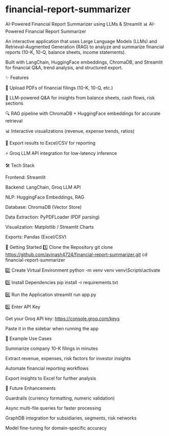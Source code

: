 # financial-report-summarizer
AI-Powered Financial Report Summarizer using LLMs &amp; Streamlit
📊 AI-Powered Financial Report Summarizer

An interactive application that uses Large Language Models (LLMs) and Retrieval-Augmented Generation (RAG) to analyze and summarize financial reports (10-K, 10-Q, balance sheets, income statements).

Built with LangChain, HuggingFace embeddings, ChromaDB, and Streamlit for financial Q&A, trend analysis, and structured export.

✨ Features

📂 Upload PDFs of financial filings (10-K, 10-Q, etc.)

🤖 LLM-powered Q&A for insights from balance sheets, cash flows, risk sections

🔍 RAG pipeline with ChromaDB + HuggingFace embeddings for accurate retrieval

📊 Interactive visualizations (revenue, expense trends, ratios)

📑 Export results to Excel/CSV for reporting

⚡ Groq LLM API integration for low-latency inference

🛠️ Tech Stack

Frontend: Streamlit

Backend: LangChain, Groq LLM API

NLP: HuggingFace Embeddings, RAG

Database: ChromaDB (Vector Store)

Data Extraction: PyPDFLoader (PDF parsing)

Visualization: Matplotlib / Streamlit Charts

Exports: Pandas (Excel/CSV)

🚀 Getting Started
1️⃣ Clone the Repository
git clone https://github.com/avinash4724/financial-report-summarizer.git
cd financial-report-summarizer

2️⃣ Create Virtual Environment
python -m venv venv
venv\Scripts\activate   

3️⃣ Install Dependencies
pip install -r requirements.txt

4️⃣ Run the Application
streamlit run app.py

5️⃣ Enter API Key

Get your Groq API key: https://console.groq.com/keys

Paste it in the sidebar when running the app

📌 Example Use Cases

Summarize company 10-K filings in minutes

Extract revenue, expenses, risk factors for investor insights

Automate financial reporting workflows

Export insights to Excel for further analysis

🔮 Future Enhancements

Guardrails (currency formatting, numeric validation)

Async multi-file queries for faster processing

GraphDB integration for subsidiaries, segments, risk networks

Model fine-tuning for domain-specific accuracy
